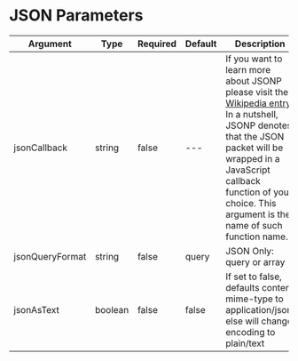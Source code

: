 # JSON Parameters

|Argument|Type|Required|Default|Description|
|--|--|--|--|--|
|jsonCallback |string|false|---|If you want to learn more about JSONP please visit the [Wikipedia entry](http://en.wikipedia.org/wiki/JSONP). In a nutshell, JSONP denotes that the JSON packet will be wrapped in a JavaScript callback function of your choice. This argument is the name of such function name.|
|jsonQueryFormat |string|false|query|JSON Only: query or array|
|jsonAsText |boolean|false|false|If set to false, defaults content mime-type to application/json, else will change encoding to plain/text|

